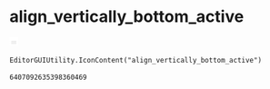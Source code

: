 # align_vertically_bottom_active
![](/img/align_vertically_bottom_active.png)

``` CSharp
EditorGUIUtility.IconContent("align_vertically_bottom_active")
```
```
6407092635398360469
```
